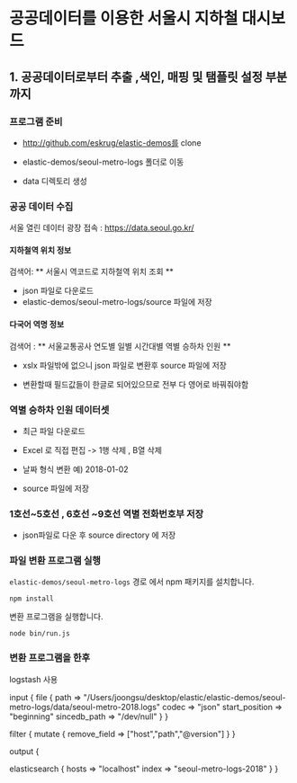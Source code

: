 # 공공데이터를 이용한 서울시 지하철 대시보드

## 1. 공공데이터로부터 추출 ,색인, 매핑 및 탬플릿 설정 부분까지

### 프로그램 준비

- http://github.com/eskrug/elastic-demos를 clone

- elastic-demos/seoul-metro-logs 폴더로 이동

- data 디렉토리 생성 

### 공공 데이터 수집

서울 열린 데이터 광장 접속 : https://data.seoul.go.kr/

#### 지하철역 위치 정보

검색어: ** 서울시 역코드로 지하철역 위치 조회 **
 - json 파일로 다운로드
 - elastic-demos/seoul-metro-logs/source 파일에 저장
 
#### 다국어 역명 정보 

검색어 : ** 서울교통공사 연도별 일별 시간대별 역별 승하차 인원 **

- xslx 파일밖에 없으니 json 파일로 변환후 source 파일에 저장

- 변환할때 필드값들이 한글로 되어있으므로 전부 다 영어로 바꿔줘야함

### 역별 승하차 인원 데이터셋 

- 최근 파일 다운로드

- Excel 로 직접 편집 -> 1행 삭제 , B열 삭제

- 날짜 형식 변환  예) 2018-01-02 

- source 파일에 저장 

### 1호선~5호선 , 6호선 ~9호선 역별 전화번호부 저장 

- json파일로 다운 후 source directory 에 저장 


### 파일 변환 프로그램 실행

`elastic-demos/seoul-metro-logs` 경로 에서 npm 패키지를 설치합니다.
```
npm install
```

변환 프로그램을 실행합니다.
```
node bin/run.js
```
### 변환 프로그램을 한후

logstash 사용 


input {
  file {
    path => "/Users/joongsu/desktop/elastic/elastic-demos/seoul-metro-logs/data/seoul-metro-2018.logs"
    codec => "json"
    start_position => "beginning"
    sincedb_path => "/dev/null" 
  }
}

filter {
  mutate {
    remove_field => ["host","path","@version"]
  }
}

output {


 elasticsearch {
    hosts => "localhost"
    index => "seoul-metro-logs-2018"
 }
}


